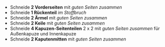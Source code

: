 
 - Schneide **2 Vorderseiten** mit _guten Seiten zusammen_
 - Schneide **1 Rückenteil** _im Stoffbruch_
 - Schneide **2 Ärmel** mit _guten Seiten zusammen_
 - Schneide **2 Keile** mit _guten Seiten zusammen_
 - Schneide **4 Kapuzen-Seitenteilen** 2 x 2 mit _guten Seiten zusammen_ für Außenkapuze und Innenkapuze
 - Schneide **2 Kaputenmitten** mit _guten Seiten zusammen_


